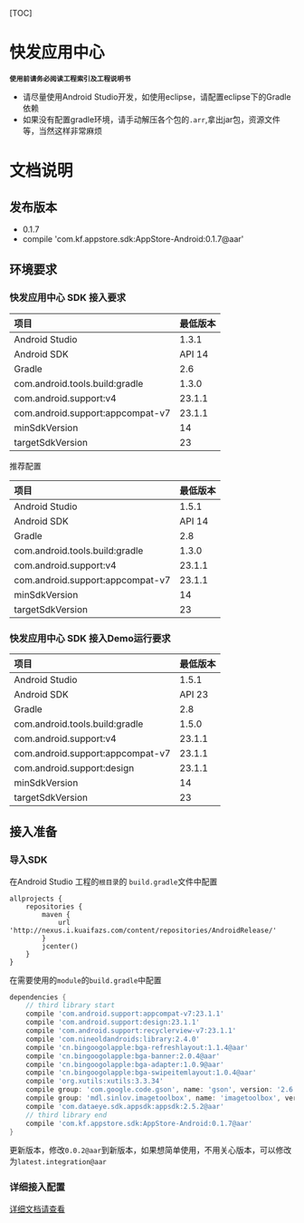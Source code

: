 [TOC]

# 快发应用中心

**`使用前请务必阅读工程索引及工程说明书`**

* 请尽量使用Android Studio开发，如使用eclipse，请配置eclipse下的Gradle依赖
* 如果没有配置gradle环境，请手动解压各个包的`.arr`,拿出jar包，资源文件等，当然这样非常麻烦

# 文档说明

## 发布版本

* 0.1.7
* compile 'com.kf.appstore.sdk:AppStore-Android:0.1.7@aar'

## 环境要求

### 快发应用中心 SDK 接入要求

|项目|最低版本|
|:--|:--|
|Android Studio|1.3.1|
|Android SDK|API 14|
|Gradle|2.6|
|com.android.tools.build:gradle|1.3.0|
|com.android.support:v4|23.1.1|
|com.android.support:appcompat-v7|23.1.1|
|minSdkVersion|14|
|targetSdkVersion|23|

推荐配置

|项目|最低版本|
|:--|:--|
|Android Studio|1.5.1|
|Android SDK|API 14|
|Gradle|2.8|
|com.android.tools.build:gradle|1.3.0|
|com.android.support:v4|23.1.1|
|com.android.support:appcompat-v7|23.1.1|
|minSdkVersion|14|
|targetSdkVersion|23|

### 快发应用中心 SDK 接入Demo运行要求

|项目|最低版本|
|:--|:--|
|Android Studio|1.5.1|
|Android SDK|API 23|
|Gradle|2.8|
|com.android.tools.build:gradle|1.5.0|
|com.android.support:v4|23.1.1|
|com.android.support:appcompat-v7|23.1.1|
|com.android.support:design|23.1.1|
|minSdkVersion|14|
|targetSdkVersion|23|

## 接入准备

### 导入SDK

在Android Studio 工程的`根目录`的 `build.gradle`文件中配置

```
allprojects {
    repositories {
        maven {
            url 'http://nexus.i.kuaifazs.com/content/repositories/AndroidRelease/'
        }
        jcenter()
    }
}
```

在需要使用的`module`的`build.gradle`中配置

```gradle
dependencies {
    // third library start
    compile 'com.android.support:appcompat-v7:23.1.1'
    compile 'com.android.support:design:23.1.1'
    compile 'com.android.support:recyclerview-v7:23.1.1'
    compile 'com.nineoldandroids:library:2.4.0'
    compile 'cn.bingoogolapple:bga-refreshlayout:1.1.4@aar'
    compile 'cn.bingoogolapple:bga-banner:2.0.4@aar'
    compile 'cn.bingoogolapple:bga-adapter:1.0.9@aar'
    compile 'cn.bingoogolapple:bga-swipeitemlayout:1.0.4@aar'
    compile 'org.xutils:xutils:3.3.34'
    compile group: 'com.google.code.gson', name: 'gson', version: '2.6.2'
    compile group: 'mdl.sinlov.imagetoolbox', name: 'imagetoolbox', version: '1.0.4'
    compile 'com.dataeye.sdk.appsdk:appsdk:2.5.2@aar'
    // third library end
    compile 'com.kf.appstore.sdk:AppStore-Android:0.1.7@aar'
}
```

更新版本，修改`0.0.2@aar`到新版本，如果想简单使用，不用关心版本，可以修改为`latest.integration@aar`

### 详细接入配置

[详细文档请查看](KFAPPCenterAccess.md)
